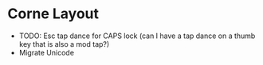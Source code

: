 # Corne Layout

-   TODO: Esc tap dance for CAPS lock (can I have a tap dance on a thumb key that is also a mod tap?)
-   Migrate Unicode
